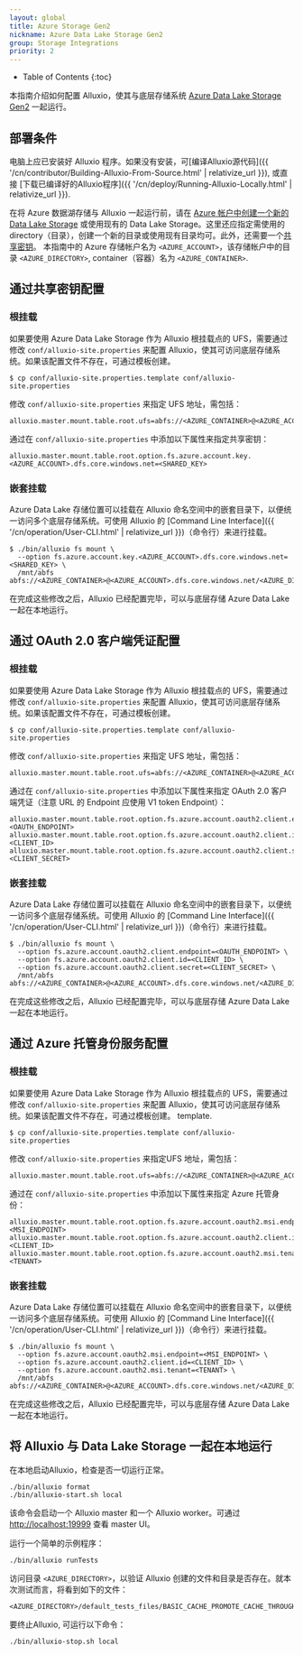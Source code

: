 ```yaml
---
layout: global
title: Azure Storage Gen2
nickname: Azure Data Lake Storage Gen2 
group: Storage Integrations
priority: 2
---
```


* Table of Contents
{:toc}

本指南介绍如何配置 Alluxio，使其与底层存储系统 [Azure Data Lake Storage Gen2](https://learn.microsoft.com/zh-cn/azure/storage/blobs/data-lake-storage-introduction) 一起运行。

## 部署条件

电脑上应已安装好 Alluxio 程序。如果没有安装，可[编译Alluxio源代码]({{ '/cn/contributor/Building-Alluxio-From-Source.html' | relativize_url }}),
或直接 [下载已编译好的Alluxio程序]({{ '/cn/deploy/Running-Alluxio-Locally.html' | relativize_url }}).

在将 Azure 数据湖存储与 Alluxio 一起运行前，请在 [Azure 帐户中创建一个新的 Data Lake Storage](https://learn.microsoft.com/zh-cn/azure/storage/blobs/create-data-lake-storage-account) 或使用现有的 Data Lake Storage。这里还应指定需使用的 directory（目录），创建一个新的目录或使用现有目录均可。此外，还需要一个[共享密钥](https://learn.microsoft.com/zh-cn/rest/api/storageservices/authorize-with-shared-key)。
本指南中的 Azure 存储帐户名为 `<AZURE_ACCOUNT>`，该存储帐户中的目录 `<AZURE_DIRECTORY>`, container（容器）名为 `<AZURE_CONTAINER>`.

## 通过共享密钥配置

### 根挂载

如果要使用 Azure Data Lake Storage 作为 Alluxio 根挂载点的 UFS，需要通过修改 `conf/alluxio-site.properties` 来配置 Alluxio，使其可访问底层存储系统。如果该配置文件不存在，可通过模板创建。

```console
$ cp conf/alluxio-site.properties.template conf/alluxio-site.properties
```

修改 `conf/alluxio-site.properties` 来指定 UFS 地址，需包括：

```properties
alluxio.master.mount.table.root.ufs=abfs://<AZURE_CONTAINER>@<AZURE_ACCOUNT>.dfs.core.windows.net/<AZURE_DIRECTORY>/
```

通过在 `conf/alluxio-site.properties` 中添加以下属性来指定共享密钥：

```properties
alluxio.master.mount.table.root.option.fs.azure.account.key.<AZURE_ACCOUNT>.dfs.core.windows.net=<SHARED_KEY>
```

### 嵌套挂载
Azure Data Lake 存储位置可以挂载在 Alluxio 命名空间中的嵌套目录下，以便统一访问多个底层存储系统。可使用 Alluxio 的 [Command Line Interface]({{ '/cn/operation/User-CLI.html' | relativize_url }})（命令行）来进行挂载。

```console
$ ./bin/alluxio fs mount \
  --option fs.azure.account.key.<AZURE_ACCOUNT>.dfs.core.windows.net=<SHARED_KEY> \
  /mnt/abfs abfs://<AZURE_CONTAINER>@<AZURE_ACCOUNT>.dfs.core.windows.net/<AZURE_DIRECTORY>/
```

在完成这些修改之后，Alluxio 已经配置完毕，可以与底层存储 Azure Data Lake 一起在本地运行。

## 通过 OAuth 2.0 客户端凭证配置

### 根挂载

如果要使用 Azure Data Lake Storage 作为 Alluxio 根挂载点的 UFS，需要通过修改 `conf/alluxio-site.properties` 来配置 Alluxio，使其可访问底层存储系统。如果该配置文件不存在，可通过模板创建。

```console
$ cp conf/alluxio-site.properties.template conf/alluxio-site.properties
```

修改 `conf/alluxio-site.properties` 来指定 UFS 地址，需包括：

```properties
alluxio.master.mount.table.root.ufs=abfs://<AZURE_CONTAINER>@<AZURE_ACCOUNT>.dfs.core.windows.net/<AZURE_DIRECTORY>/
```

通过在 `conf/alluxio-site.properties` 中添加以下属性来指定 OAuth 2.0 客户端凭证（注意 URL 的 Endpoint 应使用 V1 token Endpoint）：


```properties
alluxio.master.mount.table.root.option.fs.azure.account.oauth2.client.endpoint=<OAUTH_ENDPOINT>
alluxio.master.mount.table.root.option.fs.azure.account.oauth2.client.id=<CLIENT_ID>
alluxio.master.mount.table.root.option.fs.azure.account.oauth2.client.secret=<CLIENT_SECRET>
```

### 嵌套挂载

Azure Data Lake 存储位置可以挂载在 Alluxio 命名空间中的嵌套目录下，以便统一访问多个底层存储系统。可使用 Alluxio 的 [Command Line Interface]({{ '/cn/operation/User-CLI.html' | relativize_url }})（命令行）来进行挂载。

```console
$ ./bin/alluxio fs mount \
  --option fs.azure.account.oauth2.client.endpoint=<OAUTH_ENDPOINT> \
  --option fs.azure.account.oauth2.client.id=<CLIENT_ID> \
  --option fs.azure.account.oauth2.client.secret=<CLIENT_SECRET> \
  /mnt/abfs abfs://<AZURE_CONTAINER>@<AZURE_ACCOUNT>.dfs.core.windows.net/<AZURE_DIRECTORY>/
```

在完成这些修改之后，Alluxio 已经配置完毕，可以与底层存储 Azure Data Lake 一起在本地运行。

## 通过 Azure 托管身份服务配置

### 根挂载

如果要使用 Azure Data Lake Storage 作为 Alluxio 根挂载点的 UFS，需要通过修改 `conf/alluxio-site.properties` 来配置 Alluxio，使其可访问底层存储系统。如果该配置文件不存在，可通过模板创建。
template.

```console
$ cp conf/alluxio-site.properties.template conf/alluxio-site.properties
```

修改 `conf/alluxio-site.properties` 来指定UFS 地址，需包括：

```properties
alluxio.master.mount.table.root.ufs=abfs://<AZURE_CONTAINER>@<AZURE_ACCOUNT>.dfs.core.windows.net/<AZURE_DIRECTORY>/
```

通过在 `conf/alluxio-site.properties` 中添加以下属性来指定 Azure 托管身份：

```properties
alluxio.master.mount.table.root.option.fs.azure.account.oauth2.msi.endpoint=<MSI_ENDPOINT>
alluxio.master.mount.table.root.option.fs.azure.account.oauth2.client.id=<CLIENT_ID>
alluxio.master.mount.table.root.option.fs.azure.account.oauth2.msi.tenant=<TENANT>
```

### 嵌套挂载
Azure Data Lake 存储位置可以挂载在 Alluxio 命名空间中的嵌套目录下，以便统一访问多个底层存储系统。可使用 Alluxio 的 [Command Line Interface]({{ '/cn/operation/User-CLI.html' | relativize_url }})（命令行）来进行挂载。

```console
$ ./bin/alluxio fs mount \
  --option fs.azure.account.oauth2.msi.endpoint=<MSI_ENDPOINT> \
  --option fs.azure.account.oauth2.client.id=<CLIENT_ID> \
  --option fs.azure.account.oauth2.msi.tenant=<TENANT> \
  /mnt/abfs abfs://<AZURE_CONTAINER>@<AZURE_ACCOUNT>.dfs.core.windows.net/<AZURE_DIRECTORY>/
```

在完成这些修改之后，Alluxio 已经配置完毕，可以与底层存储 Azure Data Lake 一起在本地运行。

## 将 Alluxio 与 Data Lake Storage 一起在本地运行

在本地启动Alluxio，检查是否一切运行正常。

```console
./bin/alluxio format
./bin/alluxio-start.sh local
```

该命令会启动一个 Alluxio master 和一个 Alluxio worker。可通过 [http://localhost:19999](http://localhost:19999) 查看 master UI。

运行一个简单的示例程序：

```console
./bin/alluxio runTests
```

访问目录 `<AZURE_DIRECTORY>`，以验证 Alluxio 创建的文件和目录是否存在。就本次测试而言，将看到如下的文件：

```
<AZURE_DIRECTORY>/default_tests_files/BASIC_CACHE_PROMOTE_CACHE_THROUGH
```

要终止Alluxio, 可运行以下命令：

```console
./bin/alluxio-stop.sh local
```
